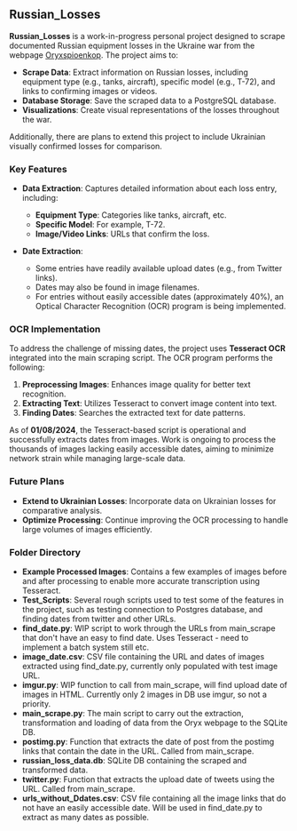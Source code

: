 ## Russian_Losses

**Russian_Losses** is a work-in-progress personal project designed to scrape documented Russian equipment losses in the Ukraine war from the webpage [Oryxspioenkop](https://www.oryxspioenkop.com/2022/02/attack-on-europe-documenting-equipment.html). The project aims to:

- **Scrape Data**: Extract information on Russian losses, including equipment type (e.g., tanks, aircraft), specific model (e.g., T-72), and links to confirming images or videos.
- **Database Storage**: Save the scraped data to a PostgreSQL database.
- **Visualizations**: Create visual representations of the losses throughout the war.

Additionally, there are plans to extend this project to include Ukrainian visually confirmed losses for comparison.

### Key Features

- **Data Extraction**: Captures detailed information about each loss entry, including:
  - **Equipment Type**: Categories like tanks, aircraft, etc.
  - **Specific Model**: For example, T-72.
  - **Image/Video Links**: URLs that confirm the loss.

- **Date Extraction**:
  - Some entries have readily available upload dates (e.g., from Twitter links).
  - Dates may also be found in image filenames.
  - For entries without easily accessible dates (approximately 40%), an Optical Character Recognition (OCR) program is being implemented.

### OCR Implementation

To address the challenge of missing dates, the project uses **Tesseract OCR** integrated into the main scraping script. The OCR program performs the following:

1. **Preprocessing Images**: Enhances image quality for better text recognition.
2. **Extracting Text**: Utilizes Tesseract to convert image content into text.
3. **Finding Dates**: Searches the extracted text for date patterns.

As of **01/08/2024**, the Tesseract-based script is operational and successfully extracts dates from images. Work is ongoing to process the thousands of images lacking easily accessible dates, aiming to minimize network strain while managing large-scale data.

### Future Plans

- **Extend to Ukrainian Losses**: Incorporate data on Ukrainian losses for comparative analysis.
- **Optimize Processing**: Continue improving the OCR processing to handle large volumes of images efficiently.

### Folder Directory
- **Example Processed Images**: Contains a few examples of images before and after processing to enable more accurate transcription using Tesseract.
- **Test_Scripts**: Several rough scripts used to test some of the features in the project, such as testing connection to Postgres database, and finding dates from twitter and other URLs.
- **find_date.py**: WIP script to work through the URLs from main_scrape that don't have an easy to find date. Uses Tesseract - need to implement a batch system still etc.
- **image_date.csv**: CSV file containing the URL and dates of images extracted using find_date.py, currently only populated with test image URL.
- **imgur.py**: WIP function to call from main_scrape, will find upload date of images in HTML. Currently only 2 images in DB use imgur, so not a priority.
- **main_scrape.py**: The main script to carry out the extraction, transformation and loading of data from the Oryx webpage to the SQLite DB.
- **postimg.py**: Function that extracts the date of post from the postimg links that contain the date in the URL. Called from main_scrape.
- **russian_loss_data.db**: SQLite DB containing the scraped and transformed data.
- **twitter.py**: Function that extracts the upload date of tweets using the URL. Called from main_scrape.
- **urls_without_Ddates.csv**: CSV file containing all the image links that do not have an easily accessible date. Will be used in find_date.py to extract as many dates as possible.
